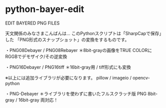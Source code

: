 # python-bayer-edit
EDIT BAYERED PNG FILES

天文関係のみなさまこんばんは…
このPythonスクリプトは「SharpCapで保存」した
「PNG形式のスナップショット」の変換をするものです。

・PNG08Debayer / PNG08Rebayer
＊8bit-grayの画像をTRUE COLORに
RGGBでデモザイク/その逆変換

・PNG16Debayer / PNG16tiff
＊16bit-gray用 / tiff形式にも変換

※以上には追加ライブラリが必要になります。
pillow / imageio / opencv-python

・PNG-Debayer
＊ライブラリを使わずに書いたフルスクラッチ版
PNG 8bit-gray / 16bit-gray 両対応！

